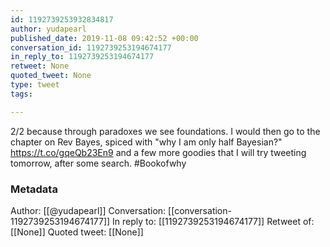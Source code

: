```yaml
---
id: 1192739253932834817
author: yudapearl
published_date: 2019-11-08 09:42:52 +00:00
conversation_id: 1192739253194674177
in_reply_to: 1192739253194674177
retweet: None
quoted_tweet: None
type: tweet
tags:

---
```


2/2 because through paradoxes we see foundations. I would then go to the chapter on Rev Bayes, spiced with "why I am only half Bayesian?"  https://t.co/gqeQb23En9
and a few more goodies that I will try tweeting tomorrow, after some search. #Bookofwhy

### Metadata

Author: [[@yudapearl]]
Conversation: [[conversation-1192739253194674177]]
In reply to: [[1192739253194674177]]
Retweet of: [[None]]
Quoted tweet: [[None]]
